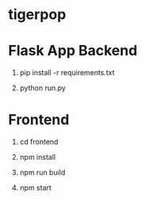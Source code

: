 # tigerpop

# Flask App Backend

1. pip install -r requirements.txt

2. python run.py

# Frontend

1. cd frontend

2. npm install

3. npm run build

4. npm start


